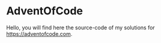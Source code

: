 # AdventOfCode

Hello, you will find here the source-code of my solutions for https://adventofcode.com.